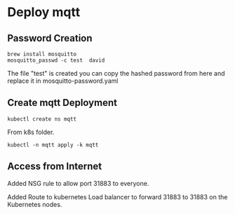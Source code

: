# Deploy mqtt

## Password Creation

```
brew install mosquitto 
mosquitto_passwd -c test  david
```

The file "test" is created you can copy the hashed password from here and replace it in mosquitto-password.yaml


## Create mqtt Deployment

```
kubectl create ns mqtt
```

From k8s folder.

```
kubectl -n mqtt apply -k mqtt
```

## Access from Internet 

Added NSG rule to allow port 31883 to everyone.

Added Route to kubernetes Load balancer to forward 31883 to 31883 on the Kubernetes nodes.
